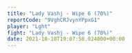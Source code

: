 ```yaml
---
title: "Lady Vashj - Wipe 6 (70%)"
reportCode: "9VghCRJvynYPpxG1"
player: "Lght"
fight: "Lady Vashj - Wipe 6 (70%)"
date: 2021-10-10T19:07:58.024000+00:00
---
```

